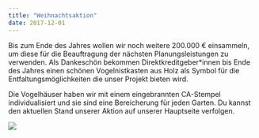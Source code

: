 ```yaml
---
title: "Weihnachtsaktion"
date: 2017-12-01
---
```


Bis zum Ende des Jahres wollen wir noch weitere 200.000 € einsammeln, um diese für die Beauftragung der nächsten Planungsleistungen zu verwenden. Als Dankeschön bekommen Direktkreditgeber*innen bis Ende des Jahres einen schönen Vogelnistkasten aus Holz als Symbol für die Entfaltungsmöglichkeiten die unser Projekt bieten wird.

Die Vogelhäuser haben wir mit einem eingebrannten CA-Stempel individualisiert und sie sind eine Bereicherung für jeden Garten. Du kannst den aktuellen Stand unserer Aktion auf unserer Hauptseite verfolgen.

<img class="image" src="/aktuelles/vogelhaus.jpg">